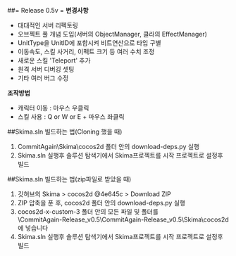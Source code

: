 ##= Release 0.5v =
**변경사항**  
 - 대대적인 서버 리펙토링
 - 오브젝트 풀 개념 도입(서버의 ObjectManager, 클라의 EffectManager)
 - UnitType을 UnitID에 포함시켜 비트연산으로 타입 구별
 - 이동속도, 스킬 사거리, 이펙트 크기 등 여러 수치 조정
 - 새로운 스킬 'Teleport' 추가
 - 원격 서버 디버깅 셋팅
 - 기타 여러 버그 수정 

**조작방법**
 - 캐릭터 이동 : 마우스 우클릭  
 - 스킬 사용 : Q or W or E + 마우스 좌클릭

##Skima.sln 빌드하는 법(Cloning 했을 때)
1. CommitAgain\Skima\cocos2d 폴더 안의 download-deps.py 실행   
2. Skima.sln 실행후 솔루션 탐색기에서 Skima프로젝트를 시작 프로젝트로 설정후 빌드   

##Skima.sln 빌드하는 법(zip파일로 받았을 때)
1. 깃허브의 Skima > cocos2d @4e645c > Download ZIP    
2. ZIP 압축을 푼 후, cocos2d 폴더 안의 download-deps.py 실행   
3. cocos2d-x-custom-3 폴더 안의 모든 파일 및 폴더를   
       \CommitAgain-Release_v0.5\CommitAgain-Release_v0.5\Skima\cocos2d에 넣습니다   
4. Skima.sln 실행후 솔루션 탐색기에서 Skima프로젝트를 시작 프로젝트로 설정후 빌드   
